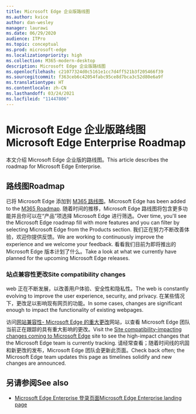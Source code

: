 ```yaml
---
title: Microsoft Edge 企业版路线图
ms.author: kvice
author: dan-wesley
manager: laurawi
ms.date: 06/29/2020
audience: ITPro
ms.topic: conceptual
ms.prod: microsoft-edge
ms.localizationpriority: high
ms.collection: M365-modern-desktop
description: Microsoft Edge 企业版路线图
ms.openlocfilehash: c21077324d0c5161e1cc7d4ff521b3f205466f39
ms.sourcegitcommit: f363ceb6c42054fabc95ce8d7bca3c52d80e6a9f
ms.translationtype: HT
ms.contentlocale: zh-CN
ms.lasthandoff: 03/24/2021
ms.locfileid: "11447806"
---
```

# <a name="microsoft-edge-enterprise-roadmap"></a><span data-ttu-id="7c55d-103">Microsoft Edge 企业版路线图</span><span class="sxs-lookup"><span data-stu-id="7c55d-103">Microsoft Edge Enterprise Roadmap</span></span>

<span data-ttu-id="7c55d-104">本文介绍 Microsoft Edge 企业版的路线图。</span><span class="sxs-lookup"><span data-stu-id="7c55d-104">This article describes the roadmap for Microsoft Edge Enterprise.</span></span>

## <a name="roadmap"></a><span data-ttu-id="7c55d-105">路线图</span><span class="sxs-lookup"><span data-stu-id="7c55d-105">Roadmap</span></span>

<span data-ttu-id="7c55d-106">已将 Microsoft Edge 添加到 [M365 路线图](https://www.microsoft.com/microsoft-365/roadmap?filters=&searchterms=Microsoft%2CEdge)。</span><span class="sxs-lookup"><span data-stu-id="7c55d-106">Microsoft Edge has been added to the [M365 Roadmap](https://www.microsoft.com/microsoft-365/roadmap?filters=&searchterms=Microsoft%2CEdge).</span></span> <span data-ttu-id="7c55d-107">随着时间的推移，Microsoft Edge 路线图将包含更多功能并且你可以在“产品”项选择 Microsoft Edge 进行筛选。</span><span class="sxs-lookup"><span data-stu-id="7c55d-107">Over time, you'll see the Microsoft Edge roadmap fill with more features and you can filter by selecting Microsoft Edge from the Products section.</span></span> <span data-ttu-id="7c55d-108">我们正在努力不断改善体验，欢迎你提供反馈。</span><span class="sxs-lookup"><span data-stu-id="7c55d-108">We are working to continuously improve the experience and we welcome your feedback.</span></span> <span data-ttu-id="7c55d-109">看看我们目前为即将推出的 Microsoft Edge 版本计划了什么。</span><span class="sxs-lookup"><span data-stu-id="7c55d-109">Take a look at what we currently have planned for the upcoming Microsoft Edge releases.</span></span> 

### <a name="site-compatibility-changes"></a><span data-ttu-id="7c55d-110">站点兼容性更改</span><span class="sxs-lookup"><span data-stu-id="7c55d-110">Site compatibility changes</span></span>

<span data-ttu-id="7c55d-111">web 正在不断发展，以改善用户体验、安全性和隐私性。</span><span class="sxs-lookup"><span data-stu-id="7c55d-111">The web is constantly evolving to improve the user experience, security, and privacy.</span></span> <span data-ttu-id="7c55d-112">在某些情况下，更改足以影响现有网页的功能。</span><span class="sxs-lookup"><span data-stu-id="7c55d-112">In some cases, changes are significant enough to impact the functionality of existing webpages.</span></span>

<span data-ttu-id="7c55d-113">访问[网站兼容性- Microsoft Edge 的重大更改](/microsoft-edge/web-platform/site-impacting-changes)网站，以查看 Microsoft Edge 团队当前正在跟踪的具有重大影响的更改。</span><span class="sxs-lookup"><span data-stu-id="7c55d-113">Visit the [Site compatibility-impacting changes coming to Microsoft Edge](/microsoft-edge/web-platform/site-impacting-changes) site to see the high-impact changes that the Microsoft Edge team is currently tracking.</span></span> <span data-ttu-id="7c55d-114">请经常查看；随着时间线的巩固和新更改的发布，Microsoft Edge 团队会更新此页面。</span><span class="sxs-lookup"><span data-stu-id="7c55d-114">Check back often; the Microsoft Edge team updates this page as timelines solidify and new changes are announced.</span></span>

## <a name="see-also"></a><span data-ttu-id="7c55d-115">另请参阅</span><span class="sxs-lookup"><span data-stu-id="7c55d-115">See also</span></span>

- [<span data-ttu-id="7c55d-116">Microsoft Edge Enterprise 登录页面</span><span class="sxs-lookup"><span data-stu-id="7c55d-116">Microsoft Edge Enterprise landing page</span></span>](https://aka.ms/EdgeEnterprise)